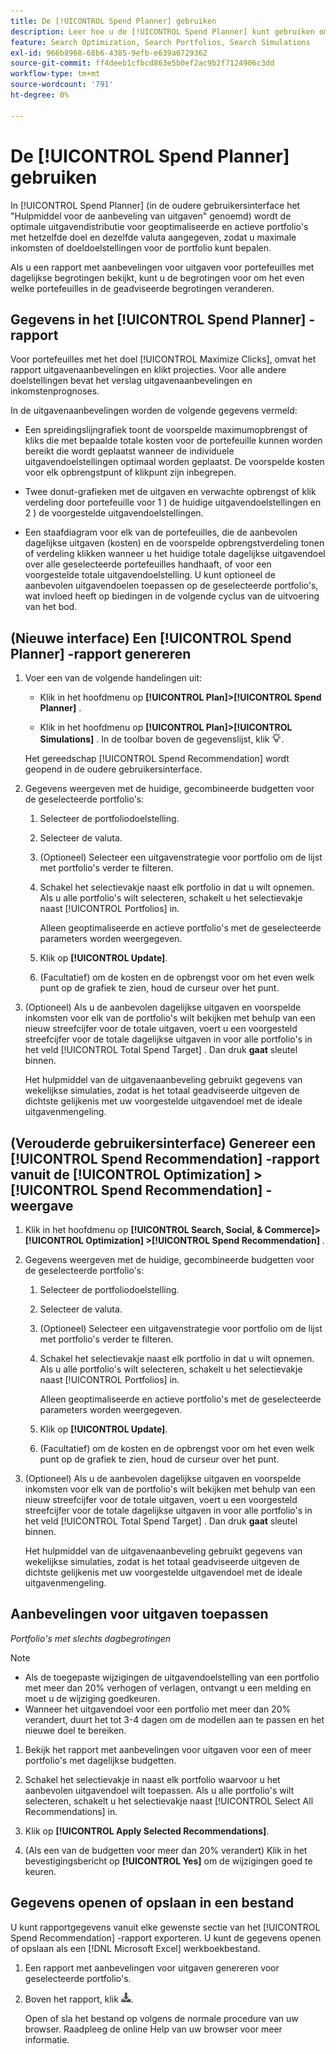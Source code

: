 ```yaml
---
title: De [!UICONTROL Spend Planner] gebruiken
description: Leer hoe u de [!UICONTROL Spend Planner] kunt gebruiken om de optimale uitgavenverdeling over portfolio's te bepalen.
feature: Search Optimization, Search Portfolios, Search Simulations
exl-id: 966b8968-68b6-4385-9efb-e639a6729362
source-git-commit: ff4deeb1cfbcd863e5b0ef2ac9b2f7124906c3dd
workflow-type: tm+mt
source-wordcount: '791'
ht-degree: 0%

---
```


# De [!UICONTROL Spend Planner] gebruiken

<!-- When this becomes a menu item, move file and TOC entry accordingly -->

In [!UICONTROL Spend Planner] (in de oudere gebruikersinterface het &quot;Hulpmiddel voor de aanbeveling van uitgaven&quot; genoemd) wordt de optimale uitgavendistributie voor geoptimaliseerde en actieve portfolio&#39;s met hetzelfde doel en dezelfde valuta aangegeven, zodat u maximale inkomsten of doeldoelstellingen voor de portfolio kunt bepalen.

Als u een rapport met aanbevelingen voor uitgaven voor portefeuilles met dagelijkse begrotingen bekijkt, kunt u de begrotingen voor om het even welke portefeuilles in de geadviseerde begrotingen veranderen.

## Gegevens in het [!UICONTROL Spend Planner] -rapport

Voor portefeuilles met het doel [!UICONTROL Maximize Clicks], omvat het rapport uitgavenaanbevelingen en klikt projecties. Voor alle andere doelstellingen bevat het verslag uitgavenaanbevelingen en inkomstenprognoses.

In de uitgavenaanbevelingen worden de volgende gegevens vermeld:

* Een spreidingslijngrafiek toont de voorspelde maximumopbrengst of kliks die met bepaalde totale kosten voor de portefeuille kunnen worden bereikt die wordt geplaatst wanneer de individuele uitgavendoelstellingen optimaal worden geplaatst. De voorspelde kosten voor elk opbrengstpunt of klikpunt zijn inbegrepen.

* Twee donut-grafieken met de uitgaven en verwachte opbrengst of klik verdeling door portefeuille voor 1 \) de huidige uitgavendoelstellingen en 2 \) de voorgestelde uitgavendoelstellingen.

* Een staafdiagram voor elk van de portefeuilles, die de aanbevolen dagelijkse uitgaven (kosten) en de voorspelde opbrengstverdeling tonen of verdeling klikken wanneer u het huidige totale dagelijkse uitgavendoel over alle geselecteerde portefeuilles handhaaft, of voor een voorgestelde totale uitgavendoelstelling. U kunt optioneel de aanbevolen uitgavendoelen toepassen op de geselecteerde portfolio&#39;s, wat invloed heeft op biedingen in de volgende cyclus van de uitvoering van het bod.

## (Nieuwe interface) Een [!UICONTROL Spend Planner] -rapport genereren

1. Voer een van de volgende handelingen uit:

   * Klik in het hoofdmenu op **[!UICONTROL Plan]>[!UICONTROL Spend Planner]** .

   * Klik in het hoofdmenu op **[!UICONTROL Plan]>[!UICONTROL Simulations]** . In de toolbar boven de gegevenslijst, klik ![&#x200B; de Planner van de Uitgaven &#x200B;](/help/search-social-commerce/assets/spend-planner-icon.png " de Planner van de Uitgaven ").

   Het gereedschap [!UICONTROL Spend Recommendation] wordt geopend in de oudere gebruikersinterface.

1. Gegevens weergeven met de huidige, gecombineerde budgetten voor de geselecteerde portfolio&#39;s:

   1. Selecteer de portfoliodoelstelling.

   1. Selecteer de valuta.

   1. (Optioneel) Selecteer een uitgavenstrategie voor portfolio om de lijst met portfolio&#39;s verder te filteren.

   1. Schakel het selectievakje naast elk portfolio in dat u wilt opnemen. Als u alle portfolio&#39;s wilt selecteren, schakelt u het selectievakje naast [!UICONTROL Portfolios] in.

      Alleen geoptimaliseerde en actieve portfolio&#39;s met de geselecteerde parameters worden weergegeven.

   1. Klik op **[!UICONTROL Update]**.

   1. (Facultatief) om de kosten en de opbrengst voor om het even welk punt op de grafiek te zien, houd de curseur over het punt.

1. (Optioneel) Als u de aanbevolen dagelijkse uitgaven en voorspelde inkomsten voor elk van de portfolio&#39;s wilt bekijken met behulp van een nieuw streefcijfer voor de totale uitgaven, voert u een voorgesteld streefcijfer voor de totale dagelijkse uitgaven in voor alle portfolio&#39;s in het veld [!UICONTROL Total Spend Target] . Dan druk **gaat** sleutel binnen.

   Het hulpmiddel van de uitgavenaanbeveling gebruikt gegevens van wekelijkse simulaties, zodat is het totaal geadviseerde uitgeven de dichtste gelijkenis met uw voorgestelde uitgavendoel met de ideale uitgavenmengeling.

## (Verouderde gebruikersinterface) Genereer een [!UICONTROL Spend Recommendation] -rapport vanuit de [!UICONTROL Optimization] > [!UICONTROL Spend Recommendation] -weergave

1. Klik in het hoofdmenu op **[!UICONTROL Search, Social, & Commerce]> [!UICONTROL Optimization] >[!UICONTROL Spend Recommendation]** .

1. Gegevens weergeven met de huidige, gecombineerde budgetten voor de geselecteerde portfolio&#39;s:

   1. Selecteer de portfoliodoelstelling.

   1. Selecteer de valuta.

   1. (Optioneel) Selecteer een uitgavenstrategie voor portfolio om de lijst met portfolio&#39;s verder te filteren.

   1. Schakel het selectievakje naast elk portfolio in dat u wilt opnemen. Als u alle portfolio&#39;s wilt selecteren, schakelt u het selectievakje naast [!UICONTROL Portfolios] in.

      Alleen geoptimaliseerde en actieve portfolio&#39;s met de geselecteerde parameters worden weergegeven.

   1. Klik op **[!UICONTROL Update]**.

   1. (Facultatief) om de kosten en de opbrengst voor om het even welk punt op de grafiek te zien, houd de curseur over het punt.

1. (Optioneel) Als u de aanbevolen dagelijkse uitgaven en voorspelde inkomsten voor elk van de portfolio&#39;s wilt bekijken met behulp van een nieuw streefcijfer voor de totale uitgaven, voert u een voorgesteld streefcijfer voor de totale dagelijkse uitgaven in voor alle portfolio&#39;s in het veld [!UICONTROL Total Spend Target] . Dan druk **gaat** sleutel binnen.

   Het hulpmiddel van de uitgavenaanbeveling gebruikt gegevens van wekelijkse simulaties, zodat is het totaal geadviseerde uitgeven de dichtste gelijkenis met uw voorgestelde uitgavendoel met de ideale uitgavenmengeling.

## Aanbevelingen voor uitgaven toepassen

*Portfolio&#39;s met slechts dagbegrotingen*

>[!NOTE]
>
>* Als de toegepaste wijzigingen de uitgavendoelstelling van een portfolio met meer dan 20% verhogen of verlagen, ontvangt u een melding en moet u de wijziging goedkeuren.
>* Wanneer het uitgavendoel voor een portfolio met meer dan 20% verandert, duurt het tot 3-4 dagen om de modellen aan te passen en het nieuwe doel te bereiken.

1. Bekijk het rapport met aanbevelingen voor uitgaven voor een of meer portfolio&#39;s met dagelijkse budgetten.

1. Schakel het selectievakje in naast elk portfolio waarvoor u het aanbevolen uitgavendoel wilt toepassen. Als u alle portfolio&#39;s wilt selecteren, schakelt u het selectievakje naast [!UICONTROL Select All Recommendations] in.

1. Klik op **[!UICONTROL Apply Selected Recommendations]**.

1. (Als een van de budgetten voor meer dan 20% verandert) Klik in het bevestigingsbericht op **[!UICONTROL Yes]** om de wijzigingen goed te keuren.

## Gegevens openen of opslaan in een bestand

U kunt rapportgegevens vanuit elke gewenste sectie van het [!UICONTROL Spend Recommendation] -rapport exporteren. U kunt de gegevens openen of opslaan als een [!DNL Microsoft Excel] werkboekbestand.

1. Een rapport met aanbevelingen voor uitgaven genereren voor geselecteerde portfolio&#39;s.

1. Boven het rapport, klik ![&#x200B; Download &#x200B;](/help/search-social-commerce/assets/download-spend-recommendation.png " Download ").

   Open of sla het bestand op volgens de normale procedure van uw browser.  Raadpleeg de online Help van uw browser voor meer informatie.
